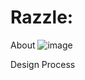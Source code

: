 # Razzle:
About
![image](https://user-images.githubusercontent.com/27830803/29245919-5c950a7a-7f9e-11e7-8a52-773fc3061013.png)

Design Process

